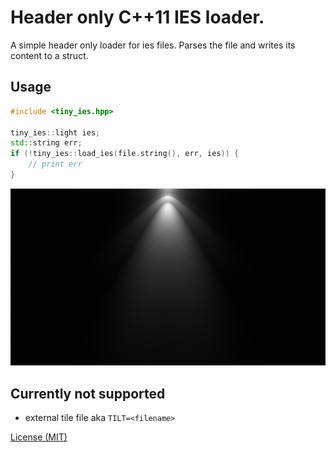 # Header only C++11 IES loader.
A simple header only loader for ies files. Parses the file and writes its content to a struct. 

## Usage
```c++
#include <tiny_ies.hpp>

tiny_ies::light ies;
std::string err;
if (!tiny_ies::load_ies(file.string(), err, ies)) {
	// print err
}
```

![asd](image.png)

## Currently not supported
* external tile file aka `TILT=<filename>`

[License (MIT)](https://github.com/fknfilewalker/tinyies/blob/main/LICENSE)